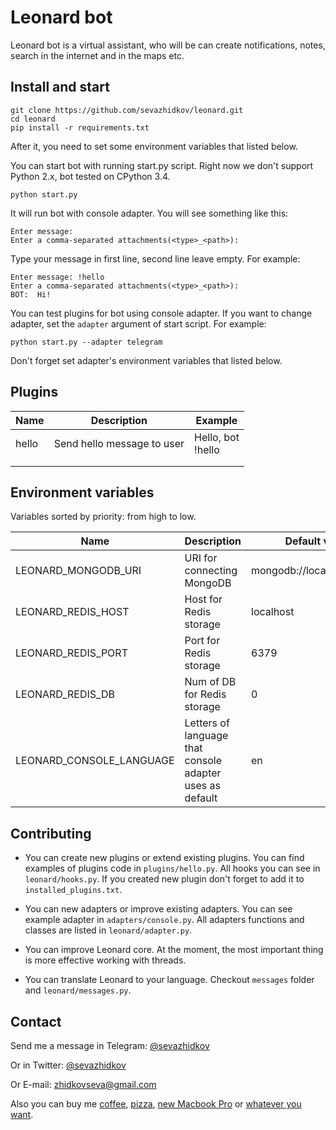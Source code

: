 # Leonard bot
Leonard bot is a virtual assistant, who will be can create notifications, notes, search in the internet and in the maps etc.
## Install and start
```
git clone https://github.com/sevazhidkov/leonard.git
cd leonard
pip install -r requirements.txt
```
After it, you need to set some environment variables that listed below.

You can start bot with running start.py script. Right now we don't support Python 2.x, bot tested on CPython 3.4.
```
python start.py
```
It will run bot with console adapter. You will see something like this:
```
Enter message:
Enter a comma-separated attachments(<type>_<path>):
```
Type your message in first line, second line leave empty. For example:
```
Enter message: !hello
Enter a comma-separated attachments(<type>_<path>):
BOT:  Hi!
```
You can test plugins for bot using console adapter. If you want to change adapter, set the ```adapter``` argument
of start script. For example:
```
python start.py --adapter telegram
```
Don't forget set adapter's environment variables that listed below.
## Plugins
| Name  | Description                | Example              |
|-------|----------------------------|----------------------|
| hello | Send hello message to user | Hello, bot<br>!hello |
|       |                            |                      |
|       |                            |                      |
## Environment variables
Variables sorted by priority: from high to low.

| Name                       | Description                                              | Default value             |
|----------------------------|----------------------------------------------------------|---------------------------|
| LEONARD\_MONGODB\_URI      | URI for connecting MongoDB                               | mongodb://localhost:27017 |
| LEONARD\_REDIS\_HOST       | Host for Redis storage                                   | localhost                 |
| LEONARD\_REDIS\_PORT       | Port for Redis storage                                   | 6379                      |
| LEONARD\_REDIS\_DB         | Num of DB for Redis storage                              | 0                         |
| LEONARD\_CONSOLE\_LANGUAGE | Letters of language that console adapter uses as default | en                        |
## Contributing
* You can create new plugins or extend existing plugins. You can find examples of
plugins code in ```plugins/hello.py```. All hooks you can see in ```leonard/hooks.py```.
If you created new plugin don't forget to add it to ```installed_plugins.txt```.

* You can new adapters or improve existing adapters. You can see example adapter in
```adapters/console.py```. All adapters functions and classes are listed in ```leonard/adapter.py```.

* You can improve Leonard core. At the moment, the most important thing is more effective working with threads.

* You can translate Leonard to your language. Checkout ```messages``` folder and ```leonard/messages.py```.

## Contact
Send me a message in Telegram: [@sevazhidkov](https://telegram.me/sevazhidkov)

Or in Twitter: [@sevazhidkov](https://twitter.com/sevazhidkov)

Or E-mail: [zhidkovseva@gmail.com](mailto:zhidkovseva@gmail.com)

Also you can buy me [coffee](https://paypal.me/sevazhidkov/5), [pizza](https://paypal.me/sevazhidkov/10),
[new Macbook Pro](https://paypal.me/sevazhidkov/2408) or [whatever you want](https://paypal.me/sevazhidkov).